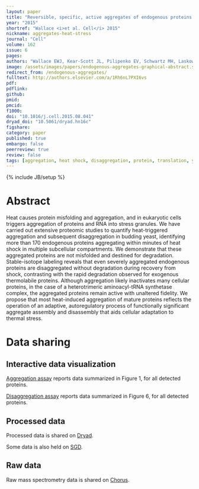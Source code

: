```yaml
---
layout: paper
title: "Reversible, specific, active aggregates of endogenous proteins assemble upon heat stress"
year: "2015"
shortref: "Wallace <i>et al. Cell</i> 2015"
nickname: aggregates-heat-stress
journal: "Cell"
volume: 162
issue: 6
pages: 
authors: "Wallace EWJ, Kear-Scott JL, Pilipenko EV, Schwartz MH, Laskowski PR, Rojek AE, Katanski CD, Riback JA, Dion MF, Franks AM, Airoldi EM, Pan T, Budnik BA, Drummond DA"
image: /assets/images/papers/endogenous-aggregates-graphical-abstract.svg
redirect_from: /endogenous-aggregates/
fulltext: http://authors.elsevier.com/a/1Rh6nL7PXI6vs
pdf: 
pdflink: 
github: 
pmid: 
pmcid: 
f1000: 
doi: "10.1016/j.cell.2015.08.041"
dryad_doi: "10.5061/dryad.hn16c"
figshare: 
category: paper
published: true
embargo: false
peerreview: true
review: false
tags: [aggregation, heat shock, disaggregation, protein, translation, yeast]
---
```

{% include JB/setup %}

# Abstract 

Heat causes protein misfolding and aggregation, and in eukaryotic cells triggers aggregation of proteins and RNA into stress granules. We have carried out extensive proteomic studies to quantify heat-triggered aggregation and subsequent disaggregation in budding yeast, identifying more than 170 endogenous proteins aggregating within minutes of heat shock in multiple subcellular compartments.  We demonstrate that these aggregated proteins are not misfolded and destined for degradation.  Stable-isotope labeling reveals that even severely aggregated endogenous proteins are disaggregated without degradation during recovery from shock, contrasting with the rapid degradation observed for exogenous thermolabile proteins. Although aggregation likely inactivates many cellular proteins, in the case of a heterotrimeric aminoacyl-tRNA synthetase complex, the aggregated proteins remain active with unaltered fidelity. We propose that most heat-induced aggregation of mature proteins reflects the operation of an adaptive, autoregulatory process of functionally significant aggregate assembly and disassembly that aids cellular adaptation to thermal stress.

# Data sharing

## Interactive data visualization

[Aggregation assay][1] reports data summarized in Figure 1, for all detected proteins.

[Disaggregation assay][2] reports data summarized in Figure 6, for all detected proteins.

## Processed data

Processed data is shared on [Dryad](http://dx.doi.org/10.5061/dryad.hn16c).

Some data is also held on [SGD](http://www.yeastgenome.org/).

## Raw data

Raw mass spectrometry data is shared on [Chorus](https://chorusproject.org/).



[1]: /data/heat-aggregation-yeast-visualization
[2]: /data/postheat-disaggregation-yeast-visualization